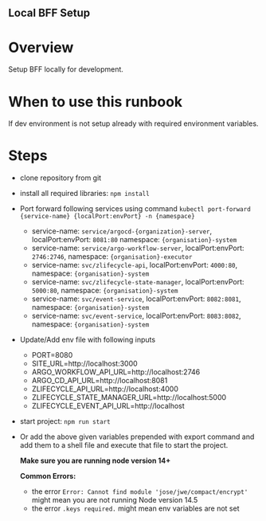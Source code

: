 ## Local BFF Setup

# Overview
Setup BFF locally for development.

# When to use this runbook
If dev environment is not setup already with required environment variables.

# Steps
-   clone repository from git
-   install all required libraries: `npm install`
-   Port forward following services using command `kubectl port-forward {service-name} {localPort:envPort} -n {namespace}`
    -   service-name: `service/argocd-{organization}-server`, localPort:envPort: `8081:80` namespace: `{organisation}-system`
    -   service-name: `service/argo-workflow-server`, localPort:envPort: `2746:2746`,  namespace: `{organisation}-executor`
    -   service-name: `svc/zlifecycle-api`, localPort:envPort: `4000:80`, namespace: `{organisation}-system`
    -   service-name: `svc/zlifecycle-state-manager`, localPort:envPort: `5000:80`, namespace: `{organisation}-system`
    -   service-name: `svc/event-service`, localPort:envPort: `8082:8081`, namespace: `{organisation}-system`
    -   service-name: `svc/event-service`, localPort:envPort: `8083:8082`, namespace: `{organisation}-system`
-   Update/Add env file with following inputs
    - PORT=8080
    - SITE_URL=http://localhost:3000
    - ARGO_WORKFLOW_API_URL=http://localhost:2746
    - ARGO_CD_API_URL=http://localhost:8081
    - ZLIFECYCLE_API_URL=http://localhost:4000
    - ZLIFECYCLE_STATE_MANAGER_URL=http://localhost:5000
    - ZLIFECYCLE_EVENT_API_URL=http://localhost
-   start project: `npm run start`
-   Or add the above given variables prepended with export command and add them to a shell file and execute that file to start the project.

    **Make sure you are running node version 14+**

    **Common Errors:**
    - the error `Error: Cannot find module 'jose/jwe/compact/encrypt'` might mean you are not running Node version 14.5
    - the error `.keys required.` might mean env variables are not set
